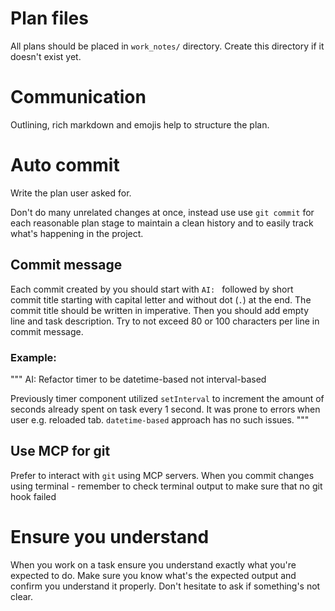 # Plan files
All plans should be placed in `work_notes/` directory.
Create this directory if it doesn't exist yet.

# Communication
Outlining, rich markdown and emojis help to structure the plan. 

# Auto commit
Write the plan user asked for.

Don't do many unrelated changes at once, instead use
use `git commit` for each reasonable plan stage to maintain a
clean history and to easily track what's happening in the project.

## Commit message
Each commit created by you should start with `AI: ` followed by short commit title
starting with capital letter and without dot (`.`) at the end.
The commit title should be written in imperative.
Then you should add empty line and task description.
Try to not exceed 80 or 100 characters per line in commit message.

### Example:
"""
AI: Refactor timer to be datetime-based not interval-based

Previously timer component utilized `setInterval` to increment
the amount of seconds already spent on task every 1 second.
It was prone to errors when user e.g. reloaded tab.
`datetime-based` approach has no such issues.
"""

## Use MCP for git
Prefer to interact with `git` using MCP servers.
When you commit changes using terminal - remember to check terminal output to make sure
that no git hook failed

# Ensure you understand
When you work on a task ensure you understand exactly what you're expected to do.
Make sure you know what's the expected output and confirm you understand it properly.
Don't hesitate to ask if something's not clear. 
